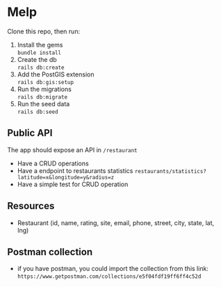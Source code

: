 # Melp
Clone this repo, then run:
1. Install the gems </br> `bundle install`
2. Create the db </br>  `rails db:create`
3. Add the PostGIS extension </br>  `rails db:gis:setup`
4. Run the migrations </br>  `rails db:migrate`
5. Run the seed data </br>  `rails db:seed`

## Public API

The app should expose an API in `/restaurant` 

- Have a CRUD operations
- Have a endpoint to restaurants statistics `restaurants/statistics?latitude=x&longitude=y&radius=z`
- Have a simple test for CRUD operation

## Resources 
- Restaurant (id, name, rating, site, email, phone, street, city, state, lat, lng)

## Postman collection
- if you have postman, you could import the collection from this link: `https://www.getpostman.com/collections/e5f04fdf19ff6ff4c52d`
